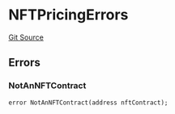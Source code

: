 # NFTPricingErrors
[Git Source](https://github.com/thrackle-io/tron/blob/effe36d0b962730eb7c7e200cfcfde3ca3773db8/src/common/IErrors.sol)


## Errors
### NotAnNFTContract

```solidity
error NotAnNFTContract(address nftContract);
```

